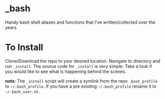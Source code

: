 # _bash

Handy bash shell aliases and functions that I've written/collected over the years.

# To Install

Clone/Download the repo to your desired location. Navigate to directory and run `_install`. The source code for `_install` is very simple. Take a look if you would like to see what is happening behind the scenes.

**note**: The `_install` script will create a symlink from the repo `.bash_profile` to `~/.bash_profile`. If you have a pre existing `~/.bash_profile` rename it to `~/.bash_user.sh`.

